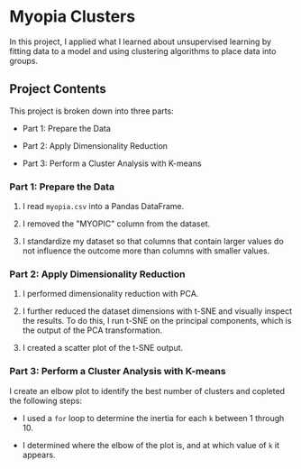 # Myopia Clusters

In this project, I applied what I learned about unsupervised learning by fitting data to a model and using clustering algorithms to place data into groups. 


## Project Contents

This project is broken down into three parts: 

* Part 1: Prepare the Data

* Part 2: Apply Dimensionality Reduction 

* Part 3: Perform a Cluster Analysis with K-means


### Part 1: Prepare the Data

1. I read `myopia.csv` into a Pandas DataFrame.

2. I removed the "MYOPIC" column from the dataset.

3. I standardize my dataset so that columns that contain larger values do not influence the outcome more than columns with smaller values.

### Part 2: Apply Dimensionality Reduction

1. I performed dimensionality reduction with PCA. 


2. I further reduced the dataset dimensions with t-SNE and visually inspect the results. To do this, I run t-SNE on the principal components, which is the output of the PCA transformation. 

3. I created a scatter plot of the t-SNE output.

### Part 3: Perform a Cluster Analysis with K-means

I create an elbow plot to identify the best number of clusters and copleted the following steps:

* I used a `for` loop to determine the inertia for each `k` between 1 through 10. 

* I determined where the elbow of the plot is, and at which value of `k` it appears.




